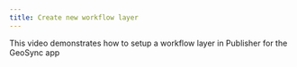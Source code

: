 ```yaml
---
title: Create new workflow layer
---
```

			
This video demonstrates how to setup a workflow layer in Publisher for the GeoSync app   